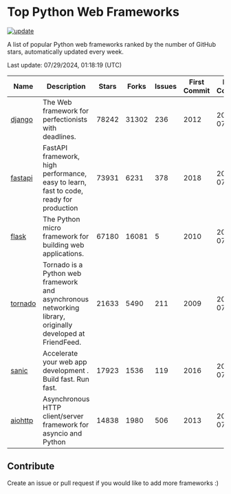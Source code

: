 # Top Python Web Frameworks

[![update](https://github.com/sunnysid3up/python-web-frameworks/actions/workflows/update.yml/badge.svg)](https://github.com/sunnysid3up/python-web-frameworks/actions/workflows/update.yml)

A list of popular Python web frameworks ranked by the number of GitHub stars, automatically updated every week.

Last update: 07/29/2024, 01:18:19 (UTC)

| Name          | Description          | Stars                     | Forks          | Issues               | First Commit        | Last Commit         |
|---------------|----------------------|---------------------------|----------------|----------------------|---------------------|---------------------|
| [django](https://github.com/django/django) | The Web framework for perfectionists with deadlines. | 78242 | 31302 | 236 | 2012 | 2024-07-28 |
| [fastapi](https://github.com/tiangolo/fastapi) | FastAPI framework, high performance, easy to learn, fast to code, ready for production | 73931 | 6231 | 378 | 2018 | 2024-07-29 |
| [flask](https://github.com/pallets/flask) | The Python micro framework for building web applications. | 67180 | 16081 | 5 | 2010 | 2024-07-29 |
| [tornado](https://github.com/tornadoweb/tornado) | Tornado is a Python web framework and asynchronous networking library, originally developed at FriendFeed. | 21633 | 5490 | 211 | 2009 | 2024-07-28 |
| [sanic](https://github.com/sanic-org/sanic) |  Accelerate your web app development . Build fast. Run fast. | 17923 | 1536 | 119 | 2016 | 2024-07-27 |
| [aiohttp](https://github.com/aio-libs/aiohttp) | Asynchronous HTTP client/server framework for asyncio and Python | 14838 | 1980 | 506 | 2013 | 2024-07-28 |

## Contribute 

Create an issue or pull request if you would like to add more frameworks :)